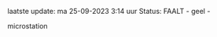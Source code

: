 laatste update: 
ma 25-09-2023  3:14   uur 
Status: FAALT - geel - 
<div class="service Y">microstation</div>